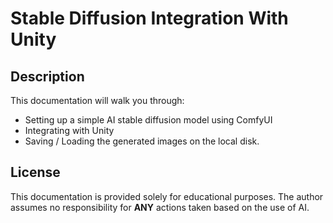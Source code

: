 # Stable Diffusion Integration With Unity

## Description
This documentation will walk you through:
- Setting up a simple AI stable diffusion model using ComfyUI
- Integrating with Unity
- Saving / Loading the generated images on the local disk.

## License
This documentation is provided solely for educational purposes. The author assumes no responsibility for **ANY** actions taken based on the use of AI.